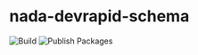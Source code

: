 # nada-devrapid-schema
![Build](https://github.com/navikt/nada-devrapid-schema/workflows/Build/badge.svg)
![Publish Packages](https://github.com/navikt/nada-devrapid-schema/workflows/Publish%20Packages/badge.svg)
